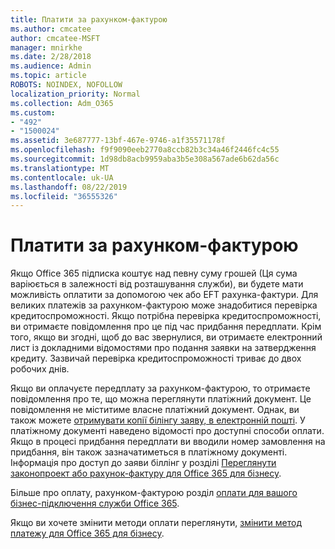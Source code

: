```yaml
---
title: Платити за рахунком-фактурою
ms.author: cmcatee
author: cmcatee-MSFT
manager: mnirkhe
ms.date: 2/28/2018
ms.audience: Admin
ms.topic: article
ROBOTS: NOINDEX, NOFOLLOW
localization_priority: Normal
ms.collection: Adm_O365
ms.custom:
- "492"
- "1500024"
ms.assetid: 3e687777-13bf-467e-9746-a1f35571178f
ms.openlocfilehash: f9f9090eeb2770a8ccb82b3c34a46f2446fc4c55
ms.sourcegitcommit: 1d98db8acb9959aba3b5e308a567ade6b62da56c
ms.translationtype: MT
ms.contentlocale: uk-UA
ms.lasthandoff: 08/22/2019
ms.locfileid: "36555326"
---
```

# <a name="pay-by-invoice"></a>Платити за рахунком-фактурою

Якщо Office 365 підписка коштує над певну суму грошей (Ця сума варіюється в залежності від розташування служби), ви будете мати можливість оплатити за допомогою чек або EFT рахунка-фактури. Для великих платежів за рахунком-фактурою може знадобитися перевірка кредитоспроможності. Якщо потрібна перевірка кредитоспроможності, ви отримаєте повідомлення про це під час придбання передплати. Крім того, якщо ви згодні, щоб до вас звернулися, ви отримаєте електронний лист із докладними відомостями про подання заявки на затвердження кредиту. Зазвичай перевірка кредитоспроможності триває до двох робочих днів.
  
Якщо ви оплачуєте передплату за рахунком-фактурою, то отримаєте повідомлення про те, що можна переглянути платіжний документ. Це повідомлення не міститиме власне платіжний документ. Однак, ви також можете [отримувати копії білінгу заяву, в електронній пошті](https://docs.microsoft.com/office365/admin/subscriptions-and-billing/pay-for-your-subscription?view=o365-worldwide#receive-a-copy-of-your-billing-statement-in-email). У платіжному документі наведено відомості про доступні способи оплати. Якщо в процесі придбання передплати ви вводили номер замовлення на придбання, він також зазначатиметься в платіжному документі. Інформація про доступ до заяви біллінг у розділі [Переглянути законопроект або рахунок-фактуру для Office 365 для бізнесу](https://docs.microsoft.com/office365/admin/subscriptions-and-billing/view-your-bill-or-invoice).
  
Більше про оплату, рахунком-фактурою розділ [оплати для вашого бізнес-підключення служби Office 365](https://docs.microsoft.com/office365/admin/subscriptions-and-billing/pay-for-your-subscription).
  
Якщо ви хочете змінити методи оплати переглянути, [змінити метод платежу для Office 365 для бізнесу](https://docs.microsoft.com/office365/admin/subscriptions-and-billing/change-payment-method).